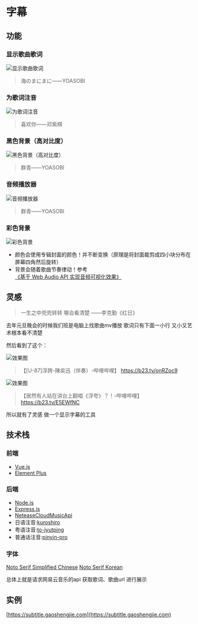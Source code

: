 # 字幕

## 功能

### 显示歌曲歌词
![显示歌曲歌词](https://i.postimg.cc/G3HfgxvM/7e72c7e6e86e5db62a8f2cd834ff3a8.png/?v=1)
> 海のまにまに——YOASOBI

### 为歌词注音
![为歌词注音](https://i.postimg.cc/8Cpvsst3/d51b36fe87a42cbe1ec7ed6fd505045.png/?v=1)
> 喜欢你——邓紫棋

### 黑色背景（高对比度）
![黑色背景（高对比度）](https://i.postimg.cc/jjM8ZD20/d7375f667283f6183ad5561a8b7c703.png)
> 群青——YOASOBI

### 音频播放器
![音频播放器](https://i.postimg.cc/bNFkC1HR/adb347cf06121aab613c0eaa464558b.png)
> 群青——YOASOBI

### 彩色背景
![彩色背景](https://i.postimg.cc/G3HfgxvM/7e72c7e6e86e5db62a8f2cd834ff3a8.png/?v=1)
- 颜色会使用专辑封面的颜色！并不断变换（原理是将封面裁剪成四小块分布在屏幕四角然后旋转）
- 背景会随着歌曲节奏律动！参考[《基于 Web Audio API 实现音频可视化效果》](https://developer.mozilla.org/zh-CN/docs/Web/API/Web_Audio_API/Visualizations_with_Web_Audio_API)

## 灵感

> 一生之中兜兜转转 哪会看清楚 ——李克勤《红日》

去年元旦晚会的时候我们班是电脑上找歌曲mv播放 歌词只有下面一小行 又小又艺术根本看不清楚

然后看到了这个：

![效果图](https://i.postimg.cc/VkSTCX5J/3e8998e1e211b553d5ff0d7b59a455d.jpg)

> 【[U-87]浮誇-陳奕迅（伴奏）-哔哩哔哩】 https://b23.tv/onRZoc9

![效果图](https://i.postimg.cc/FRvn8qpS/98c22c06dce8ff2744da2d4e848e11a.jpg)

> 【居然有人站在讲台上翻唱《浮夸》？！-哔哩哔哩】 https://b23.tv/E5EWfNC

所以就有了灵感 做一个显示字幕的工具

## 技术栈

### 前端

- [Vue.js](https://cn.vuejs.org/)
- [Element Plus](https://element-plus.gitee.io/zh-CN/)

### 后端

- [Node.js](https://nodejs.org)
- [Express.js](https://github.com/expressjs/express)
- [NeteaseCloudMusicApi](https://github.com/Binaryify/NeteaseCloudMusicApi)
- 日语注音:[kuroshiro](https://github.com/hexenq/kuroshiro)
- 粤语注音:[to-jyutping](https://github.com/CanCLID/to-jyutping)
- 普通话注音:[pinyin-pro](https://github.com/zh-lx/pinyin-pro)

### 字体
[Noto Serif Simplified Chinese](https://fonts.google.com/noto/specimen/Noto+Serif+SC)
[Noto Serif Korean](https://fonts.google.com/noto/specimen/Noto+Serif+KR)



总体上就是请求网易云音乐的api 获取歌词、歌曲url 进行展示

## 实例

[https://subtitle.gaoshengjie.com](https://subtitle.gaoshengjie.com)
